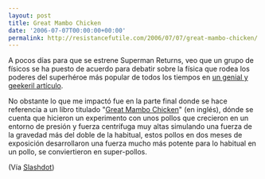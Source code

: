 ```yaml
---
layout: post
title: Great Mambo Chicken
date: '2006-07-07T00:00:00+00:00'
permalink: http://resistancefutile.com/2006/07/07/great-mambo-chicken/
---
```

<img style="float:right; margin:0 0 10px 10px;" src="http://photos1.blogger.com/blogger/6639/1972/320/images.19.jpg" border="0" alt="" />A pocos días para que se estrene Superman Returns, veo que un grupo de físicos se ha puesto de acuerdo para debatir sobre la física que rodea los poderes del superhéroe más  popular de todos los tiempos en <a href="http://www.sfgate.com/cgi-bin/article.cgi?f=/c/a/2006/06/29/BAGDHJM8K11.DTL">un genial y geekeril artículo</a>.

No obstante lo que me impactó fue en la parte final donde se hace referencia a un libro  titulado "<a href="http://www.economicthinking.org/technology/greatmambo.html">Great Mambo Chicken</a>" (en inglés), dónde se cuenta que hicieron un experimento con unos pollos que crecieron en un entorno de presión y fuerza centrífuga muy altas simulando una fuerza de la gravedad más del doble de la habitual, estos pollos en dos meses de exposición desarrollaron una fuerza mucho más potente para lo habitual en un pollo, se conviertieron en super-pollos.

(Vía <a href="http://science.slashdot.org/article.pl?sid=06/07/07/0056200&from=rss">Slashdot</a>)
